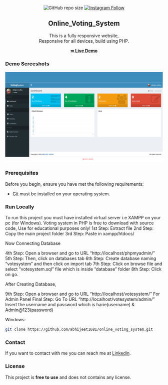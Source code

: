 <div align="center">
  
  ![GitHub repo size](https://img.shields.io/github/repo-size/abhijeet1681/online_voting_system)
  [![Instagram Follow](https://img.shields.io/badge/-Instagram-FF1494)](https://instagram.com/developer_abhii?igshid=ZDdkNTZiNTM=)


  <h2 align="center">Online_Voting_System</h2>

  This is a fully responsive website, <br />Responsive for all devices, build using PHP.
  
  <a href="#"><strong>➥ Live Demo</strong></a>

</div>


### Demo Screeshots

![Portfolio Desktop Demo](aj.png "Desktop Demo")

### Prerequisites

Before you begin, ensure you have met the following requirements:

* [Git](https://git-scm.com/downloads "Download Git") must be installed on your operating system.

### Run Locally

To run this project you must have installed virtual server i.e XAMPP on your pc (for Windows). Voting system in PHP is free to download with source code, Use for educational purposes only! 
1st Step: Extract file
2nd Step: Copy the main project folder
3rd Step: Paste in xampp/htdocs/

Now Connecting Database

4th Step: Open a browser and go to URL “http://localhost/phpmyadmin/”
5th Step: Then, click on databases tab
6th Step: Create database naming “votesystem” and then click on import tab
7th Step: Click on browse file and select “votesystem.sql” file which is inside “database” folder
8th Step: Click on go.

After Creating Database,

9th Step: Open a browser and go to URL “http://localhost/votesystem/”
For Admin Panel
Final Step: Go To URL “http://localhost/votesystem/admin/”
Insert the username and password which is
harie(username) & Admin@123(password)


Windows:

```bash
git clone https://github.com/abhijeet1681/online_voting_system.git
```

### Contact

If you want to contact with me you can reach me at [Linkedin](www.linkedin.com/in/abhijeet-jadhav-30b625211).

### License

This project is **free to use** and does not contains any license.
